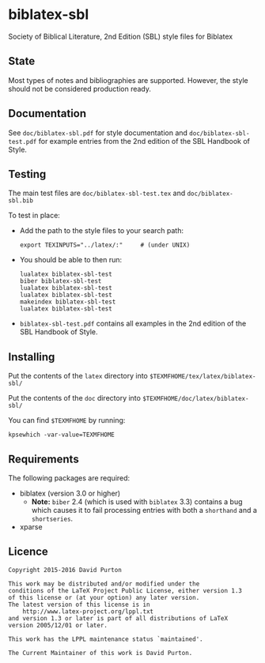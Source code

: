 # biblatex-sbl
Society of Biblical Literature, 2nd Edition (SBL) style files for Biblatex

## State

Most types of notes and bibliographies are supported. However, the style should not be considered production ready.

## Documentation

See `doc/biblatex-sbl.pdf` for style documentation and `doc/biblatex-sbl-test.pdf` for example entries from the 2nd edition of the SBL Handbook of Style.

## Testing

The main test files are `doc/biblatex-sbl-test.tex` and `doc/biblatex-sbl.bib`

To test in place:

* Add the path to the style files to your search path:

    ```
    export TEXINPUTS="../latex/:"     # (under UNIX)
    ```

* You should be able to then run:

    ```
    lualatex biblatex-sbl-test
    biber biblatex-sbl-test
    lualatex biblatex-sbl-test
    lualatex biblatex-sbl-test
    makeindex biblatex-sbl-test
    lualatex biblatex-sbl-test
    ```

* `biblatex-sbl-test.pdf` contains all examples in the 2nd edition of the SBL Handbook of Style.

## Installing

Put the contents of the `latex` directory into `$TEXMFHOME/tex/latex/biblatex-sbl/`

Put the contents of the `doc` directory into `$TEXMFHOME/doc/latex/biblatex-sbl/`

You can find `$TEXMFHOME` by running:

```        
kpsewhich -var-value=TEXMFHOME
```

## Requirements

The following packages are required:

* biblatex (version 3.0 or higher)
    - **Note:** `biber` 2.4 (which is used with `biblatex` 3.3) contains a bug which causes it to fail processing entries with both a `shorthand` and a `shortseries`.
* xparse

## Licence

```
Copyright 2015-2016 David Purton

This work may be distributed and/or modified under the
conditions of the LaTeX Project Public License, either version 1.3
of this license or (at your option) any later version.
The latest version of this license is in
    http://www.latex-project.org/lppl.txt
and version 1.3 or later is part of all distributions of LaTeX
version 2005/12/01 or later.

This work has the LPPL maintenance status `maintained'.

The Current Maintainer of this work is David Purton.
```
